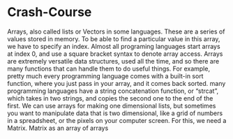 # Crash-Course
Arrays, also called lists or
Vectors in some languages.
These are a series of values stored in memory.
To be able to find a particular value in this array, we have to specify an index.
Almost all programing languages start arrays at index 0, and use a square bracket syntax
to denote array access.
Arrays are extremely versatile data structures, used all the time, and so there are many functions
that can handle them to do useful things.
For example, pretty much every programming language comes with a built-in sort function,
where you just pass in your array, and it comes back sorted.
many programming languages have a string concatenation function, or “strcat”,
which takes in two strings, and copies the second one to the end of the first.
We can use arrays for making one dimensional lists, but sometimes you want to manipulate
data that is two dimensional, like a grid of numbers in a spreadsheet, or the pixels
on your computer screen.
For this, we need a Matrix. Matrix as an array of arrays
